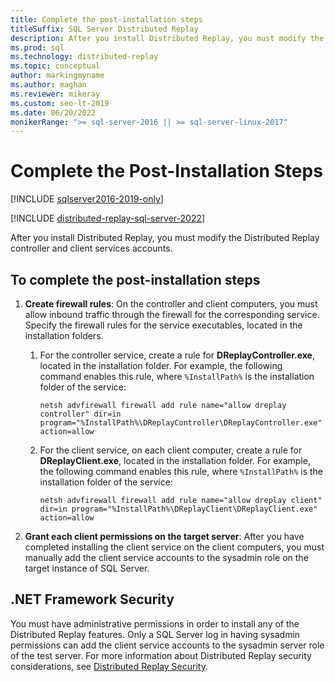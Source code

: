 ```yaml
---
title: Complete the post-installation steps
titleSuffix: SQL Server Distributed Replay
description: After you install Distributed Replay, you must modify the Distributed Replay controller and client services accounts.
ms.prod: sql
ms.technology: distributed-replay
ms.topic: conceptual
author: markingmyname
ms.author: maghan
ms.reviewer: mikeray
ms.custom: seo-lt-2019
ms.date: 06/20/2022
monikerRange: ">= sql-server-2016 || >= sql-server-linux-2017"
---
```


# Complete the Post-Installation Steps

[!INCLUDE [sqlserver2016-2019-only](../../includes/applies-to-version/sqlserver2016-2019-only.md)]

[!INCLUDE [distributed-replay-sql-server-2022](../../includes/distributed-replay-sql-server-2022.md)]

After you install Distributed Replay, you must modify the Distributed Replay controller and client services accounts.

## To complete the post-installation steps

1. **Create firewall rules**: On the controller and client computers, you must allow inbound traffic through the firewall for the corresponding service. Specify the firewall rules for the service executables, located in the installation folders.

    1. For the controller service, create a rule for **DReplayController.exe**, located in the installation folder. For example, the following command enables this rule, where `%InstallPath%` is the installation folder of the service:

         `netsh advfirewall firewall add rule name="allow dreplay controller" dir=in program="%InstallPath%\DReplayController\DReplayController.exe" action=allow`

    2. For the client service, on each client computer, create a rule for **DReplayClient.exe**, located in the installation folder. For example, the following command enables this rule, where `%InstallPath%` is the installation folder of the service:

         `netsh advfirewall firewall add rule name="allow dreplay client" dir=in program="%InstallPath%\DReplayClient\DReplayClient.exe" action=allow`

2. **Grant each client permissions on the target server**: After you have completed installing the client service on the client computers, you must manually add the client service accounts to the sysadmin role on the target instance of SQL Server.

## .NET Framework Security

You must have administrative permissions in order to install any of the Distributed Replay features. Only a SQL Server log in having sysadmin permissions can add the client service accounts to the sysadmin server role of the test server. For more information about Distributed Replay security considerations, see [Distributed Replay Security](../../tools/distributed-replay/distributed-replay-security.md).
